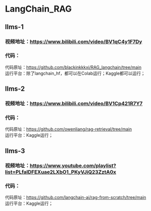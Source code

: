 # LangChain_RAG
## llms-1
### 视频地址：https://www.bilibili.com/video/BV1qC4y1F7Dy
### 代码：
  代码原址：https://github.com/blackinkkkxi/RAG_langchain/tree/main   
  运行平台：除了langchain_hf，都可以在Colab运行；Kaggle都可以运行；  
## llms-2
### 视频地址：https://www.bilibili.com/video/BV1Cp421R7Y7
### 代码：
  代码原址：https://github.com/owenliang/rag-retrieval/tree/main  
  运行平台：Kaggle运行；  
## llms-3
### 视频地址：https://www.youtube.com/playlist?list=PLfaIDFEXuae2LXbO1_PKyVJiQ23ZztA0x
### 代码：
  代码原址：https://github.com/langchain-ai/rag-from-scratch/tree/main  
  运行平台：Kaggle运行；  
